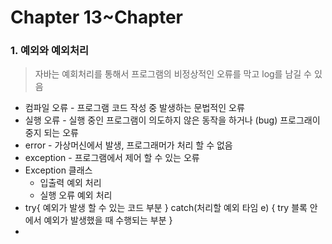 # Chapter 13~Chapter 

### 1. 예외와 예외처리

> 자바는 예회처리를 통해서 프로그램의 비정상적인 오류를 막고 log를 남길 수 있음

- 컴파일 오류 - 프로그램 코드 작성 중 발생하는 문법적인 오류
- 실행 오류 - 실행 중인 프로그램이 의도하지 않은 동작을 하거나 (bug) 프로그래이 중지 되는 오류
- error - 가상머신에서 발생, 프로그래머가 처리 할 수 없음
- exception - 프로그램에서 제어 할 수 있는 오류 
- Exception 클래스 
  - 입출력 예외 처리
  - 실행 오류 예외 처리 
- try{ 예외가 발생 할 수 있는 코드 부분 } catch(처리할 예외 타임 e) { try 블록 안에서 예외가 발생했을 때 수행되는 부분 }
- 

